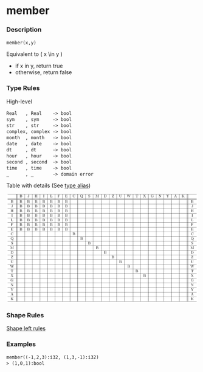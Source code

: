 # member

### Description

```no-highlight
member(x,y)
```

Equivalent to \( x \in y \)

- if x in y, return true
- otherwise, return false

### Type Rules

High-level

```no-highlight
Real   , Real    -> bool
sym    , sym     -> bool
str    , str     -> bool
complex, complex -> bool
month  , month   -> bool
date   , date    -> bool
dt     , dt      -> bool
hour   , hour    -> bool
second , second  -> bool
time   , time    -> bool
_      , _       -> domain error
```

Table with details (See [type alias](../types.md))

![member](../types/member.png)

### Shape Rules

[Shape left rules](../shapes.md#shape-left)

### Examples

```no-highlight
member((-1,2,3):i32, (1,3,-1):i32)
> (1,0,1):bool
```
